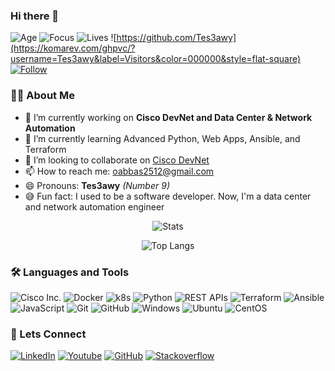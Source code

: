 ### Hi there 👋

![Age](https://img.shields.io/static/v1?label=Age&message=30&color=black&style=flat-square)
![Focus](https://img.shields.io/static/v1?label=Focus&message=Datacenter%20Automation&color=black&style=flat-square)
![Lives](https://img.shields.io/static/v1?label=Lives&message=Cairo,%20Egypt&color=black&style=flat-square)
![https://github.com/Tes3awy](https://komarev.com/ghpvc/?username=Tes3awy&label=Visitors&color=000000&style=flat-square)
[![Follow](https://img.shields.io/github/followers/Tes3awy?label=Follow&logo=GitHub&style=social)](https://github.com/Tes3awy)
### 👨‍💻 About Me

- 🔭 I’m currently working on **Cisco DevNet and Data Center & Network Automation**
- 🌱 I’m currently learning Advanced Python, Web Apps, Ansible, and Terraform
- 👯 I’m looking to collaborate on [Cisco DevNet](https://github.com/CiscoDevNet)
- 📫 How to reach me: [oabbas2512@gmail.com](mailto:oabbas2512@gmail.com&subject=Hello%20From%20GitHub%20Profile)
- 😄 Pronouns: <span style="font-weight: bold;">Tes3awy</span> _(Number 9)_
- 😅 Fun fact: I used to be a software developer. Now, I'm a data center and network automation engineer

<p align="center"><img src="https://github-readme-stats.vercel.app/api?username=Tes3awy&show_icons=true" alt="Stats" /></p>

<p align="center"><img src="https://github-readme-stats.vercel.app/api/top-langs/?username=Tes3awy&hide=javascript,scss,css" alt="Top Langs" /></p>

### :hammer_and_wrench: Languages and Tools

![Cisco Inc.](https://img.shields.io/badge/-Cisco-black?style=flat-square&logo=cisco)
![Docker](https://img.shields.io/badge/-Docker-black?style=flat-square&logo=docker)
![k8s](https://img.shields.io/badge/-k8s-black?style=flat-square&logo=kubernetes)
![Python](https://img.shields.io/badge/-Python-black?style=flat-square&logo=python)
![REST APIs](https://img.shields.io/badge/-REST%20APIs-black?style=flat-square&logo=aiohttp)
![Terraform](https://img.shields.io/badge/-Terraform-black?style=flat-square&logo=terraform)
![Ansible](https://img.shields.io/badge/-Ansible-black?style=flat-square&logo=ansible)
![JavaScript](https://img.shields.io/badge/-JavaScript-black?style=flat-square&logo=javascript)
![Git](https://img.shields.io/badge/-Git-black?style=flat-square&logo=git)
![GitHub](https://img.shields.io/badge/-GitHub-black?style=flat-square&logo=github)
![Windows](https://img.shields.io/badge/-Windows-black?style=flat-square&logo=windows)
![Ubuntu](https://img.shields.io/badge/-Ubuntu-black?style=flat-square&logo=ubuntu)
![CentOS](https://img.shields.io/badge/-CentOS-black?style=flat-square&logo=centos)


### 🧲 Lets Connect

[![LinkedIn](https://img.shields.io/badge/-Osama%20Abbas-black?style=flat-square&logo=linkedin&color=0A66C2)](https://linkedin.com/in/oabbas/)
[![Youtube](https://img.shields.io/badge/-GEEK%20LEAK-black?style=flat-square&logo=youtube&color=ff0000)](https://linkedin.com/in/oabbas/)
[![GitHub](https://img.shields.io/badge/-Portfolio-black?style=flat-square&logo=github)](https://tes3awy.github.io/)
[![Stackoverflow](https://img.shields.io/badge/-Stack%20Overflow-black?style=flat-square&logo=stackoverflow)](https://stackoverflow.com/users/5865393/tes3awy)

